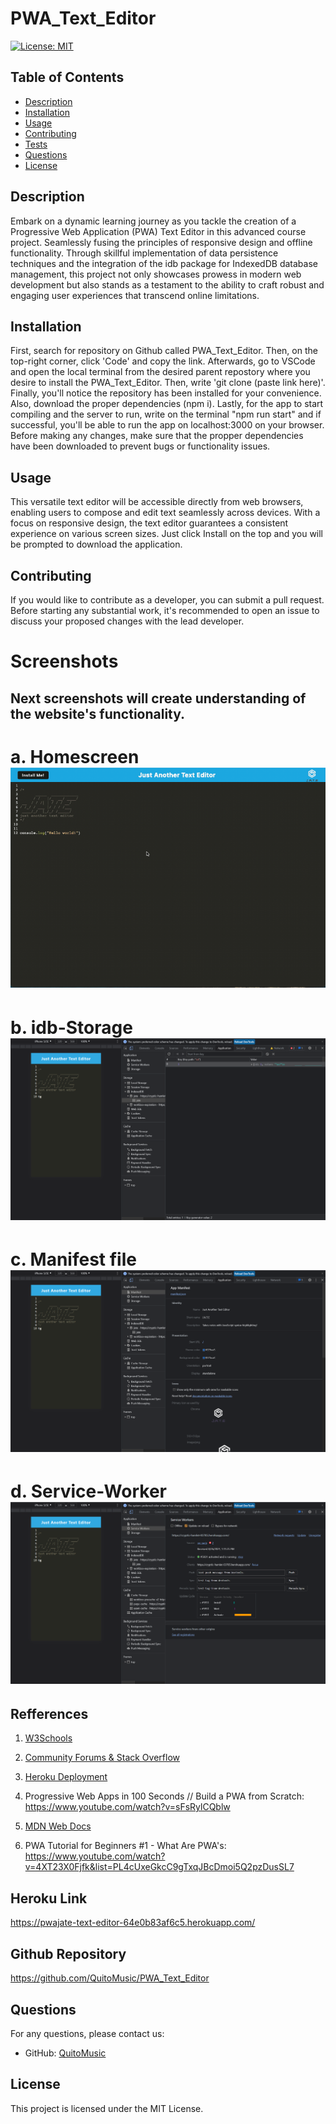 # PWA_Text_Editor

[![License: MIT](https://img.shields.io/badge/License-MIT-brightgreen.svg)](https://opensource.org/licenses/MIT)


## Table of Contents
- [Description](#description)
- [Installation](#installation)
- [Usage](#usage)
- [Contributing](#contributing)
- [Tests](#tests)
- [Questions](#questions)
- [License](#license)


## Description


Embark on a dynamic learning journey as you tackle the creation of a Progressive Web Application (PWA) Text Editor in this advanced course project. Seamlessly fusing the principles of responsive design and offline functionality. Through skillful implementation of data persistence techniques and the integration of the idb package for IndexedDB database management, this project not only showcases prowess in modern web development but also stands as a testament to the ability to craft robust and engaging user experiences that transcend online limitations.



## Installation

First, search for repository on Github called PWA_Text_Editor. Then, on the top-right corner, click 'Code' and copy the link. Afterwards, go to VSCode and open the local terminal from the desired parent repostory where you desire to install the PWA_Text_Editor. Then, write 'git clone (paste link here)'. Finally, you'll notice the repository has been installed for your convenience. Also, download the proper dependencies (npm i). Lastly, for the app to start compiling and the server to run, write on the terminal "npm run start" and if successful, you'll be able to run the app on localhost:3000 on your browser. Before making any changes, make sure that the propper dependencies have been downloaded to prevent bugs or functionality issues.


## Usage
This versatile text editor will be accessible directly from web browsers, enabling users to compose and edit text seamlessly across devices. With a focus on responsive design, the text editor guarantees a consistent experience on various screen sizes. Just click Install on the top and you will be prompted to download the application.




## Contributing

If you would like to contribute as a developer, you can submit a pull request. Before starting any substantial work, it's recommended to open an issue to discuss your proposed changes with the lead developer.

# Screenshots

## Next screenshots will create understanding of the website's functionality.
# a. Homescreen <br>![](images/Homepage.png)<br>
# b. idb-Storage <br>![](images/idb-storage.png)<br>
# c. Manifest file <br>![](images/manifest.png)<br>
# d. Service-Worker <br>![](images/service-worker.png)<br>

 
 
## Refferences


1. <a href = https://www.w3schools.com/>W3Schools</a>


2. <a href = https://stackoverflow.com/>Community Forums & Stack Overflow</a>


3. <a href = https://coding-boot-camp.github.io/full-stack/heroku/heroku-deployment-guide>Heroku Deployment</a>


4. Progressive Web Apps in 100 Seconds // Build a PWA from Scratch: https://www.youtube.com/watch?v=sFsRylCQblw 


5. <a href = https://developer.mozilla.org/en-US/docs/Glossary/MVC>MDN Web Docs</a>


6. PWA Tutorial for Beginners #1 - What Are PWA's: https://www.youtube.com/watch?v=4XT23X0Fjfk&list=PL4cUxeGkcC9gTxqJBcDmoi5Q2pzDusSL7  






## Heroku Link
https://pwajate-text-editor-64e0b83af6c5.herokuapp.com/


## Github Repository
https://github.com/QuitoMusic/PWA_Text_Editor

## Questions


For any questions, please contact us:


- GitHub: [QuitoMusic](https://github.com/QuitoMusic)

## License


This project is licensed under the MIT License.